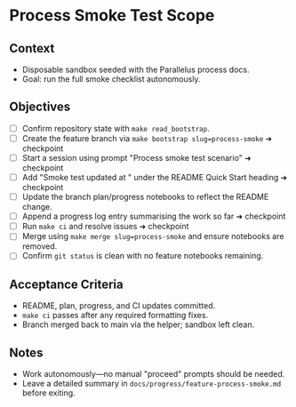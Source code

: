 # Process Smoke Test Scope

## Context
- Disposable sandbox seeded with the Parallelus process docs.
- Goal: run the full smoke checklist autonomously.

## Objectives
- [ ] Confirm repository state with `make read_bootstrap`.
- [ ] Create the feature branch via `make bootstrap slug=process-smoke` ➜ checkpoint
- [ ] Start a session using prompt "Process smoke test scenario" ➜ checkpoint
- [ ] Add "Smoke test updated at <date>" under the README Quick Start heading ➜ checkpoint
- [ ] Update the branch plan/progress notebooks to reflect the README change.
- [ ] Append a progress log entry summarising the work so far ➜ checkpoint
- [ ] Run `make ci` and resolve issues ➜ checkpoint
- [ ] Merge using `make merge slug=process-smoke` and ensure notebooks are removed.
- [ ] Confirm `git status` is clean with no feature notebooks remaining.

## Acceptance Criteria
- README, plan, progress, and CI updates committed.
- `make ci` passes after any required formatting fixes.
- Branch merged back to main via the helper; sandbox left clean.

## Notes
- Work autonomously—no manual "proceed" prompts should be needed.
- Leave a detailed summary in `docs/progress/feature-process-smoke.md` before exiting.
